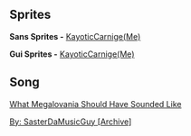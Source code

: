 ## Sprites

**Sans Sprites -** [KayoticCarnige(Me)](https://www.youtube.com/channel/UCHDWD1G20SVO399jCS0LDNQ)

**Gui Sprites -** [KayoticCarnige(Me)](https://www.youtube.com/channel/UCHDWD1G20SVO399jCS0LDNQ)

## Song

[What Megalovania Should Have Sounded Like](https://soundcloud.com/sasterdastickyman/megalovania-with-lucaspucas-myom)

[By: SasterDaMusicGuy [Archive]](https://soundcloud.com/sasterdastickyman)
